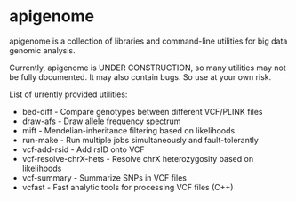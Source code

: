 # apigenome
apigenome is a collection of libraries and command-line utilities for big data genomic analysis.

Currently, apigenome is UNDER CONSTRUCTION, so many utilities may not be fully documented. It may also
contain bugs. So use at your own risk.

List of urrently provided utilities:
* bed-diff              - Compare genotypes between different VCF/PLINK files
* draw-afs              - Draw allele frequency spectrum
* mift                  - Mendelian-inheritance filtering based on likelihoods
* run-make              - Run multiple jobs simultaneously and fault-tolerantly
* vcf-add-rsid          - Add rsID onto VCF
* vcf-resolve-chrX-hets - Resolve chrX heterozygosity based on likelihoods
* vcf-summary           - Summarize SNPs in VCF files
* vcfast                - Fast analytic tools for processing VCF files (C++)
